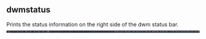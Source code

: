 ## dwmstatus
Prints the status information on the right side of the dwm status bar.
![Screenshot](https://github.com/ZmanSilver/scripts/blob/master/screen.png)
